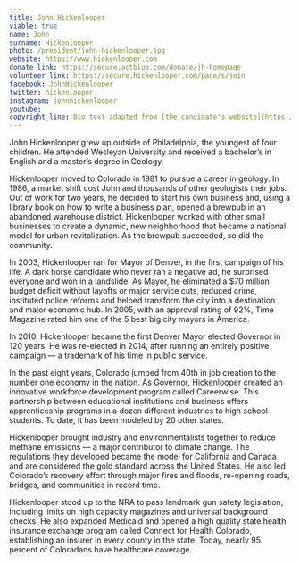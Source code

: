 ```yaml
---
title: John Hickenlooper
viable: true
name: John
surname: Hickenlooper
photo: /president/john-hickenlooper.jpg
website: https://www.hickenlooper.com
donate_link: https://secure.actblue.com/donate/jh-homepage
volunteer_link: https://secure.hickenlooper.com/page/s/join
facebook: JohnHickenlooper
twitter: hickenlooper
instagram: johnhickenlooper
youtube: 
copyright_line: Bio text adapted from [the candidate's website](https://www.hickenlooper.com/about/) and may be &copy; 2019 Hickenlooper 2020.
---
```

John Hickenlooper grew up outside of Philadelphia, the youngest of four children. He attended Wesleyan University and received a bachelor’s in English and a master’s degree in Geology.

Hickenlooper moved to Colorado in 1981 to pursue a career in geology. In 1986, a market shift cost John and thousands of other geologists their jobs. Out of work for two years, he decided to start his own business and, using a library book on how to write a business plan, opened a brewpub in an abandoned warehouse district. Hickenlooper worked with other small businesses to create a dynamic, new neighborhood that became a national model for urban revitalization. As the brewpub succeeded, so did the community.

In 2003, Hickenlooper ran for Mayor of Denver, in the first campaign of his life. A dark horse candidate who never ran a negative ad, he surprised everyone and won in a landslide. As Mayor, he eliminated a $70 million budget deficit without layoffs or major service cuts, reduced crime, instituted police reforms and helped transform the city into a destination and major economic hub. In 2005, with an approval rating of 92%, Time Magazine rated him one of the 5 best big city mayors in America.

In 2010, Hickenlooper became the first Denver Mayor elected Governor in 120 years. He was re-elected in 2014, after running an entirely positive campaign — a trademark of his time in public service.

In the past eight years, Colorado jumped from 40th in job creation to the number one economy in the nation. As Governor, Hickenlooper created an innovative workforce development program called Careerwise. This partnership between educational institutions and business offers apprenticeship programs in a dozen different industries to high school students. To date, it has been modeled by 20 other states.

Hickenlooper brought industry and environmentalists together to reduce methane emissions — a major contributor to climate change. The regulations they developed became the model for California and Canada and are considered the gold standard across the United States. He also led Colorado’s recovery effort through major fires and floods, re-opening roads, bridges, and communities in record time. 

Hickenlooper stood up to the NRA to pass landmark gun safety legislation, including limits on high capacity magazines and universal background checks. He also expanded Medicaid and opened a high quality state health insurance exchange program called Connect for Health Colorado, establishing an insurer in every county in the state. Today, nearly 95 percent of Coloradans have healthcare coverage.
